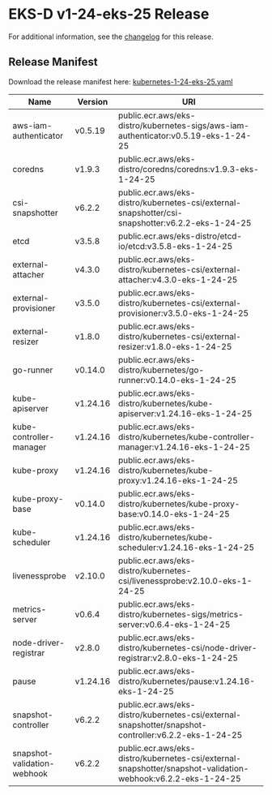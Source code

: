 # EKS-D v1-24-eks-25 Release

For additional information, see the [changelog](CHANGELOG-v1-24-eks-25.md) for this release.

## Release Manifest

Download the release manifest here: [kubernetes-1-24-eks-25.yaml](https://distro.eks.amazonaws.com/kubernetes-1-24/kubernetes-1-24-eks-25.yaml)

| Name | Version | URI |
|------|---------|-----|
| aws-iam-authenticator | v0.5.19 | public.ecr.aws/eks-distro/kubernetes-sigs/aws-iam-authenticator:v0.5.19-eks-1-24-25 |
| coredns | v1.9.3 | public.ecr.aws/eks-distro/coredns/coredns:v1.9.3-eks-1-24-25 |
| csi-snapshotter | v6.2.2 | public.ecr.aws/eks-distro/kubernetes-csi/external-snapshotter/csi-snapshotter:v6.2.2-eks-1-24-25 |
| etcd | v3.5.8 | public.ecr.aws/eks-distro/etcd-io/etcd:v3.5.8-eks-1-24-25 |
| external-attacher | v4.3.0 | public.ecr.aws/eks-distro/kubernetes-csi/external-attacher:v4.3.0-eks-1-24-25 |
| external-provisioner | v3.5.0 | public.ecr.aws/eks-distro/kubernetes-csi/external-provisioner:v3.5.0-eks-1-24-25 |
| external-resizer | v1.8.0 | public.ecr.aws/eks-distro/kubernetes-csi/external-resizer:v1.8.0-eks-1-24-25 |
| go-runner | v0.14.0 | public.ecr.aws/eks-distro/kubernetes/go-runner:v0.14.0-eks-1-24-25 |
| kube-apiserver | v1.24.16 | public.ecr.aws/eks-distro/kubernetes/kube-apiserver:v1.24.16-eks-1-24-25 |
| kube-controller-manager | v1.24.16 | public.ecr.aws/eks-distro/kubernetes/kube-controller-manager:v1.24.16-eks-1-24-25 |
| kube-proxy | v1.24.16 | public.ecr.aws/eks-distro/kubernetes/kube-proxy:v1.24.16-eks-1-24-25 |
| kube-proxy-base | v0.14.0 | public.ecr.aws/eks-distro/kubernetes/kube-proxy-base:v0.14.0-eks-1-24-25 |
| kube-scheduler | v1.24.16 | public.ecr.aws/eks-distro/kubernetes/kube-scheduler:v1.24.16-eks-1-24-25 |
| livenessprobe | v2.10.0 | public.ecr.aws/eks-distro/kubernetes-csi/livenessprobe:v2.10.0-eks-1-24-25 |
| metrics-server | v0.6.4 | public.ecr.aws/eks-distro/kubernetes-sigs/metrics-server:v0.6.4-eks-1-24-25 |
| node-driver-registrar | v2.8.0 | public.ecr.aws/eks-distro/kubernetes-csi/node-driver-registrar:v2.8.0-eks-1-24-25 |
| pause | v1.24.16 | public.ecr.aws/eks-distro/kubernetes/pause:v1.24.16-eks-1-24-25 |
| snapshot-controller | v6.2.2 | public.ecr.aws/eks-distro/kubernetes-csi/external-snapshotter/snapshot-controller:v6.2.2-eks-1-24-25 |
| snapshot-validation-webhook | v6.2.2 | public.ecr.aws/eks-distro/kubernetes-csi/external-snapshotter/snapshot-validation-webhook:v6.2.2-eks-1-24-25 |
